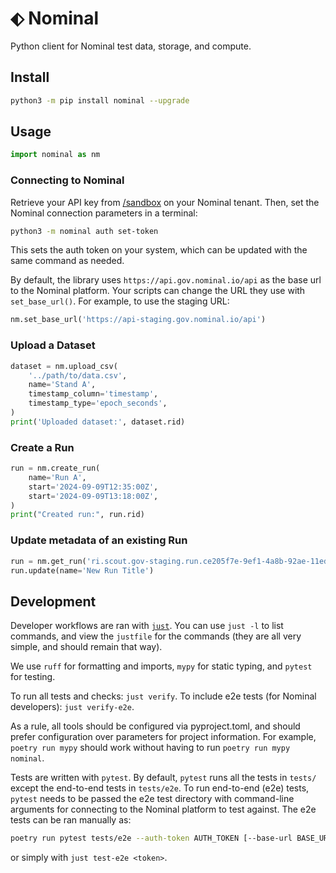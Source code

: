 # ⬖ Nominal

Python client for Nominal test data, storage, and compute.

## Install

```sh
python3 -m pip install nominal --upgrade
```

## Usage

```py
import nominal as nm
```

### Connecting to Nominal

Retrieve your API key from [/sandbox](https://app.gov.nominal.io/sandbox) on your Nominal tenant. Then, set the Nominal connection parameters in a terminal:

```sh
python3 -m nominal auth set-token
```

This sets the auth token on your system, which can be updated with the same command as needed.

By default, the library uses `https://api.gov.nominal.io/api` as the base url to the Nominal platform. Your scripts can change the URL they use with `set_base_url()`. For example, to use the staging URL:

```py
nm.set_base_url('https://api-staging.gov.nominal.io/api')
```

### Upload a Dataset

```py
dataset = nm.upload_csv(
    '../path/to/data.csv',
    name='Stand A',
    timestamp_column='timestamp',
    timestamp_type='epoch_seconds',
)
print('Uploaded dataset:', dataset.rid)
```

### Create a Run

```py
run = nm.create_run(
    name='Run A',
    start='2024-09-09T12:35:00Z',
    start='2024-09-09T13:18:00Z',
)
print("Created run:", run.rid)
```

### Update metadata of an existing Run

```py
run = nm.get_run('ri.scout.gov-staging.run.ce205f7e-9ef1-4a8b-92ae-11edc77441c6')
run.update(name='New Run Title')
```

## Development

Developer workflows are ran with [`just`](https://github.com/casey/just). You can use `just -l` to list commands, and view the `justfile` for the commands (they are all very simple, and should remain that way).

We use `ruff` for formatting and imports, `mypy` for static typing, and `pytest` for testing.

To run all tests and checks: `just verify`. To include e2e tests (for Nominal developers): `just verify-e2e`.

As a rule, all tools should be configured via pyproject.toml, and should prefer configuration over parameters for project information. For example, `poetry run mypy` should work without having to run `poetry run mypy nominal`.

Tests are written with `pytest`. By default, `pytest` runs all the tests in `tests/` except the end-to-end tests in `tests/e2e`. To run end-to-end (e2e) tests, `pytest` needs to be passed the e2e test directory with command-line arguments for connecting to the Nominal platform to test against. The e2e tests can be ran manually as:

```sh
poetry run pytest tests/e2e --auth-token AUTH_TOKEN [--base-url BASE_URL]
```

or simply with `just test-e2e <token>`.
